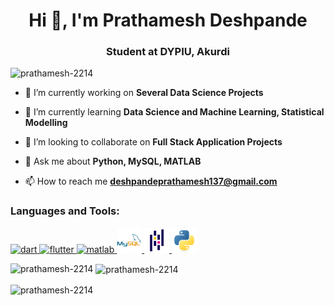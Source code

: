 <h1 align="center">Hi 👋, I'm Prathamesh Deshpande</h1>
<h3 align="center">Student at DYPIU, Akurdi</h3>

<p align="left"> <img src="https://komarev.com/ghpvc/?username=prathamesh-2214&label=Profile%20views&color=0e75b6&style=flat" alt="prathamesh-2214" /> </p>

- 🔭 I’m currently working on **Several Data Science Projects**

- 🌱 I’m currently learning **Data Science and Machine Learning, Statistical Modelling**

- 👯 I’m looking to collaborate on **Full Stack Application Projects**

- 💬 Ask me about **Python, MySQL, MATLAB**

- 📫 How to reach me **deshpandeprathamesh137@gmail.com**



<h3 align="left">Languages and Tools:</h3>
<p align="left"> <a href="https://dart.dev" target="_blank" rel="noreferrer"> <img src="https://www.vectorlogo.zone/logos/dartlang/dartlang-icon.svg" alt="dart" width="40" height="40"/> </a> <a href="https://flutter.dev" target="_blank" rel="noreferrer"> <img src="https://www.vectorlogo.zone/logos/flutterio/flutterio-icon.svg" alt="flutter" width="40" height="40"/> </a> <a href="https://www.mathworks.com/" target="_blank" rel="noreferrer"> <img src="https://upload.wikimedia.org/wikipedia/commons/2/21/Matlab_Logo.png" alt="matlab" width="40" height="40"/> </a> <a href="https://www.mysql.com/" target="_blank" rel="noreferrer"> <img src="https://raw.githubusercontent.com/devicons/devicon/master/icons/mysql/mysql-original-wordmark.svg" alt="mysql" width="40" height="40"/> </a> <a href="https://pandas.pydata.org/" target="_blank" rel="noreferrer"> <img src="https://raw.githubusercontent.com/devicons/devicon/2ae2a900d2f041da66e950e4d48052658d850630/icons/pandas/pandas-original.svg" alt="pandas" width="40" height="40"/> </a> <a href="https://www.python.org" target="_blank" rel="noreferrer"> <img src="https://raw.githubusercontent.com/devicons/devicon/master/icons/python/python-original.svg" alt="python" width="40" height="40"/> </a> </p>

<p><img align="left" src="https://github-readme-stats.vercel.app/api/top-langs?username=prathamesh-2214&show_icons=true&locale=en&layout=compact" alt="prathamesh-2214" /></p>

<p>&nbsp;<img align="center" src="https://github-readme-stats.vercel.app/api?username=prathamesh-2214&show_icons=true&locale=en" alt="prathamesh-2214" /></p>

<p><img align="center" src="https://github-readme-streak-stats.herokuapp.com/?user=prathamesh-2214&" alt="prathamesh-2214" /></p>
